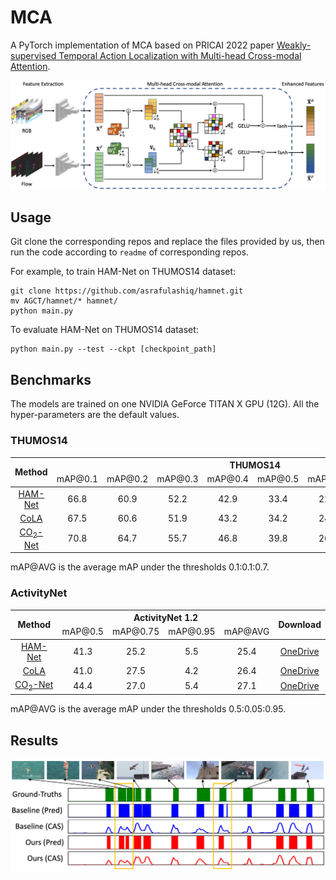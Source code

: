 # MCA

A PyTorch implementation of MCA based on PRICAI 2022 paper
[Weakly-supervised Temporal Action Localization with Multi-head Cross-modal Attention]().

![Network Architecture](mca.png)

## Usage

Git clone the corresponding repos and replace the files provided by us, then run the code according to `readme` of 
corresponding repos.

For example, to train HAM-Net on THUMOS14 dataset:
```
git clone https://github.com/asrafulashiq/hamnet.git
mv AGCT/hamnet/* hamnet/
python main.py
```

To evaluate HAM-Net on THUMOS14 dataset:
```
python main.py --test --ckpt [checkpoint_path]
```

## Benchmarks

The models are trained on one NVIDIA GeForce TITAN X GPU (12G). All the hyper-parameters are the default values.

### THUMOS14

<table>
<thead>
  <tr>
    <th rowspan="3">Method</th>
    <th colspan="8">THUMOS14</th>
    <th rowspan="3">Download</th>
  </tr>
  <tr>
    <td align="center">mAP@0.1</td>
    <td align="center">mAP@0.2</td>
    <td align="center">mAP@0.3</td>
    <td align="center">mAP@0.4</td>
    <td align="center">mAP@0.5</td>
    <td align="center">mAP@0.6</td>
    <td align="center">mAP@0.7</td>
    <td align="center">mAP@AVG</td>
  </tr>
</thead>
<tbody>
  <tr>
    <td align="center"><a href="https://github.com/asrafulashiq/hamnet">HAM-Net</a></td>
    <td align="center">66.8</td>
    <td align="center">60.9</td>
    <td align="center">52.2</td>
    <td align="center">42.9</td>
    <td align="center">33.4</td>
    <td align="center">22.7</td>
    <td align="center">12.2</td>
    <td align="center">41.6</td>
    <td align="center"><a href="https://1drv.ms/u/s!AtyHkt-GdJtIilloJ6Uo867V9yr8?e=aWvLyY">OneDrive</a></td>
  </tr>
  <tr>
    <td align="center"><a href="https://github.com/zhang-can/CoLA">CoLA</a></td>
    <td align="center">67.5</td>
    <td align="center">60.6</td>
    <td align="center">51.9</td>
    <td align="center">43.2</td>
    <td align="center">34.2</td>
    <td align="center">24.2</td>
    <td align="center">13.9</td>
    <td align="center">42.2</td>
    <td align="center"><a href="https://1drv.ms/u/s!AtyHkt-GdJtIilhzTkTD-uZvy4ya?e=PFdCWR">OneDrive</a></td>
  </tr>
  <tr>
    <td align="center"><a href="https://github.com/harlanhong/MM2021-CO2-Net">CO<sub>2</sub>-Net</a></td>
    <td align="center">70.8</td>
    <td align="center">64.7</td>
    <td align="center">55.7</td>
    <td align="center">46.8</td>
    <td align="center">39.8</td>
    <td align="center">26.5</td>
    <td align="center">13.8</td>
    <td align="center">45.4</td>
    <td align="center"><a href="https://1drv.ms/u/s!AtyHkt-GdJtIilfZvzmjkg9BcFTx?e=0ptemo">OneDrive</a></td>
  </tr>
</tbody>
</table>

mAP@AVG is the average mAP under the thresholds 0.1:0.1:0.7.

### ActivityNet

<table>
<thead>
  <tr>
    <th rowspan="3">Method</th>
    <th colspan="4">ActivityNet 1.2</th>
    <th rowspan="3">Download</th>
  </tr>
  <tr>
    <td align="center">mAP@0.5</td>
    <td align="center">mAP@0.75</td>
    <td align="center">mAP@0.95</td>
    <td align="center">mAP@AVG</td>
  </tr>
</thead>
<tbody>
  <tr>
    <td align="center"><a href="https://github.com/asrafulashiq/hamnet">HAM-Net</a></td>
    <td align="center">41.3</td>
    <td align="center">25.2</td>
    <td align="center">5.5</td>
    <td align="center">25.4</td>
    <td align="center"><a href="https://1drv.ms/u/s!AtyHkt-GdJtIilTBE-4dzLgc3Okw?e=naUsTl">OneDrive</a></td>
  </tr>
  <tr>
    <td align="center"><a href="https://github.com/zhang-can/CoLA">CoLA</a></td>
    <td align="center">41.0</td>
    <td align="center">27.5</td>
    <td align="center">4.2</td>
    <td align="center">26.4</td>
    <td align="center"><a href="https://1drv.ms/u/s!AtyHkt-GdJtIilYYT3fWJqCg76g5?e=nSzmUr">OneDrive</a></td>
  </tr>
  <tr>
    <td align="center"><a href="https://github.com/harlanhong/MM2021-CO2-Net">CO<sub>2</sub>-Net</a></td>
    <td align="center">44.4</td>
    <td align="center">27.0</td>
    <td align="center">5.4</td>
    <td align="center">27.1</td>
    <td align="center"><a href="https://1drv.ms/u/s!AtyHkt-GdJtIilVBJFZ7mhdg1uM4?e=rx7BKz">OneDrive</a></td>
  </tr>
</tbody>
</table>

mAP@AVG is the average mAP under the thresholds 0.5:0.05:0.95.

## Results

![vis](vis.png)
